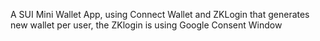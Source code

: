 A SUI Mini Wallet App, using Connect Wallet and ZKLogin that generates new wallet per user, the ZKlogin is using Google Consent Window

